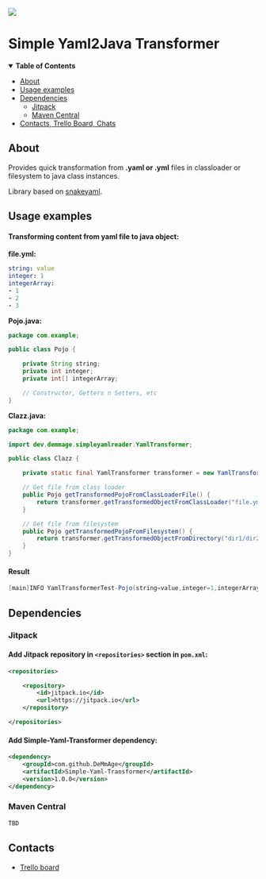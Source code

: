 [![](https://jitpack.io/v/DeMmAge/Simple-Yaml-Transformer.svg)](https://jitpack.io/#DeMmAge/Simple-Yaml-Transformer)

# Simple Yaml2Java Transformer

<details open>
<summary><b>Table of Contents</b></summary>
<!-- MarkdownTOC -->

* [About](#About)
* [Usage examples](#Usage-examples)
* [Dependencies](#Dependencies)
    * [Jitpack](#Jitpack)
    * [Maven Central](#Maven-Central)
* [Contacts, Trello Board, Chats](#Contacts)

<!-- /MarkdownTOC -->
</details>

## About

Provides quick transformation from __.yaml or .yml__ files in classloader or filesystem to java class instances.

Library based on [snakeyaml](https://mvnrepository.com/artifact/org.yaml/snakeyaml).

## Usage examples

#### Transforming content from yaml file to java object:

__file.yml:__

  ```yaml
string: value
integer: 1
integerArray:
  - 1
  - 2
  - 3
```

__Pojo.java:__

```java
package com.example;

public class Pojo {

    private String string;
    private int integer;
    private int[] integerArray;

    // Constructor, Getters n Setters, etc
}
```

__Clazz.java:__

```java
package com.example;

import dev.demmage.simpleyamlreader.YamlTransformer;

public class Clazz {

    private static final YamlTransformer transformer = new YamlTransformer();

    // Get file from class loader
    public Pojo getTransformedPojoFromClassLoaderFile() {
        return transformer.getTransformedObjectFromClassLoader("file.yml", Pojo.class);
    }

    // Get file from filesystem
    public Pojo getTransformedPojoFromFilesystem() {
        return transformer.getTransformedObjectFromDirectory("dir1/dir2/file.yml", Pojo.class);
    }
}
```

#### Result

```java
[main]INFO YamlTransformerTest-Pojo(string=value,integer=1,integerArray=[1,2,3])
```

## Dependencies

### Jitpack

#### Add Jitpack repository in `<repositories>` section in __`pom.xml`__:

```xml
<repositories>

    <repository>
        <id>jitpack.io</id>
        <url>https://jitpack.io</url>
    </repository>

</repositories>
```

#### Add Simple-Yaml-Transformer dependency:

```xml
<dependency>
    <groupId>com.github.DeMmAge</groupId>
    <artifactId>Simple-Yaml-Transformer</artifactId>
    <version>1.0.0</version>
</dependency>
```

### Maven Central

```xml
TBD
```

## Contacts

* [Trello board](https://trello.com/b/sPo2h5qC)